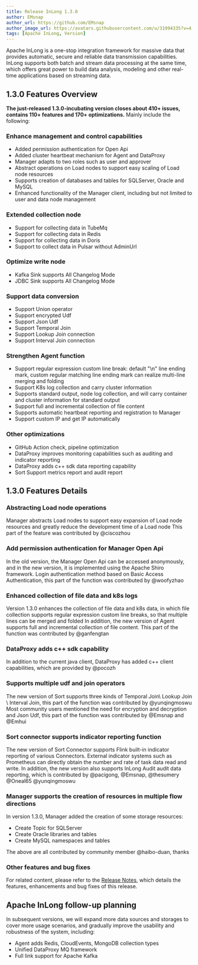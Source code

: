 ```yaml
---
title: Release InLong 1.3.0
author: EMsnap
author_url: https://github.com/EMsnap
author_image_url: https://avatars.githubusercontent.com/u/31994335?v=4
tags: [Apache InLong, Version]
---
```


Apache InLong is a one-stop integration framework for massive data that provides automatic, secure and reliable data transmission capabilities.
InLong supports both batch and stream data processing at the same time, which offers great power to build data analysis, modeling and other real-time applications based on streaming data.

<!--truncate-->

## 1.3.0 Features Overview
**The just-released 1.3.0-incubating version closes about 410+ issues, contains 110+ features and 170+ optimizations.**
Mainly include the following:

### Enhance management and control capabilities
- Added permission authentication for Open Api
- Added cluster heartbeat mechanism for Agent and DataProxy
- Manager adapts to two roles such as user and approver
- Abstract operations on Load nodes to support easy scaling of Load node resources
- Supports creation of databases and tables for SQLServer, Oracle and MySQL
- Enhanced functionality of the Manager client, including but not limited to user and data node management

### Extended collection node
- Support for collecting data in TubeMq
- Support for collecting data in Redis
- Support for collecting data in Doris
- Support to collect data in Pulsar without AdminUrl

### Optimize write node
- Kafka Sink supports All Changelog Mode
- JDBC Sink supports All Changelog Mode

### Support data conversion
- Support Union operator
- Support encrypted Udf
- Support Json Udf
- Support Temporal Join
- Support Lookup Join connection
- Support Interval Join connection

### Strengthen Agent function
- Support regular expression custom line break: default "\n" line ending mark, custom regular matching line ending mark can realize multi-line merging and folding
- Support K8s log collection and carry cluster information
- Supports standard output, node log collection, and will carry container and cluster information for standard output
- Support full and incremental collection of file content
- Supports automatic heartbeat reporting and registration to Manager
- Support custom IP and get IP automatically

### Other optimizations
- GitHub Action check, pipeline optimization
- DataProxy improves monitoring capabilities such as auditing and indicator reporting
- DataProxy adds c++ sdk data reporting capability
- Sort Support metrics report and audit report 

## 1.3.0 Features Details

### Abstracting Load node operations
Manager abstracts Load nodes to support easy expansion of Load node resources and greatly reduce the development time of a Load node
This part of the feature was contributed by @ciscozhou

### Add permission authentication for Manager Open Api
In the old version, the Manager Open Api can be accessed anonymously, and in the new version, it is implemented using the Apache Shiro framework.
Login authentication method based on Basic Access Authentication, this part of the function was contributed by @woofyzhao

### Enhanced collection of file data and k8s logs
Version 1.3.0 enhances the collection of file data and k8s data, in which file collection supports regular expression custom line breaks, so that multiple lines can be merged and folded
In addition, the new version of Agent supports full and incremental collection of file content. This part of the function was contributed by @ganfengtan

### DataProxy adds c++ sdk capability
In addition to the current java client, DataProxy has added c++ client capabilities, which are provided by @pocozh

### Supports multiple udf and join operators
The new version of Sort supports three kinds of Temporal Join\ Lookup Join \ Interval Join, this part of the function was contributed by @yunqingmoswu
Most community users mentioned the need for encryption and decryption and Json Udf, this part of the function was contributed by @Emsnap and @Emhui

### Sort connector supports indicator reporting function
The new version of Sort Connector supports Flink built-in indicator reporting of various Connectors. External indicator systems such as Prometheus can directly obtain the number and rate of task data read and write.
In addition, the new version also supports InLong Audit audit data reporting, which is contributed by @pacigong, @Emsnap, @thesumery @Oneal65 @yunqingmoswu

### Manager supports the creation of resources in multiple flow directions
In version 1.3.0, Manager added the creation of some storage resources:

- Create Topic for SQLServer
- Create Oracle libraries and tables
- Create MySQL namespaces and tables

The above are all contributed by community member @haibo-duan, thanks

### Other features and bug fixes
For related content, please refer to the [Release Notes](https://github.com/apache/inlong/blob/master/CHANGES.md), which details the features, enhancements and bug fixes of this release.

## Apache InLong follow-up planning
In subsequent versions, we will expand more data sources and storages to cover more usage scenarios, and gradually improve the usability and robustness of the system, including:
- Agent adds Redis, CloudEvents, MongoDB collection types
- Unified DataProxy MQ framework
- Full link support for Apache Kafka